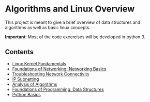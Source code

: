 # Algorithms and Linux Overview

This project is meant to give a brief overview of data structures and algorithms as well as basic linux concepts.

**Important**: Most of the code excercises will be developed in python 3.

## Contents

- [Linux Kernel Fundamentals](Linux/linux_kernel_fundamentals.md)
- [Foundations of Networking: Networking Basics](Networking/foundations_of_networking.md)
- [Troubleshooting Network Connectivity](Networking/network_troubleshooting.md)
- [IP Subnetting](Networking/subnets.md)
- [Analysis of Algorithms](Python/analysis_of_algorithms.md)
- [Foundations of Programming: Data Structures](Python/data_structures_foundations.md)
- [Python Basics](Python/python_basics.md)
